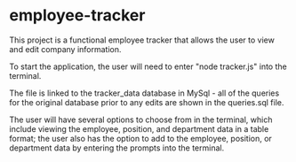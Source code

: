 # employee-tracker

This project is a functional employee tracker that allows the user to view and edit company information.

To start the application, the user will need to enter "node tracker.js" into the terminal.

The file is linked to the tracker_data database in MySql - all of the queries for the original database prior to any edits are shown in the queries.sql file.

The user will have several options to choose from in the terminal, which include viewing the employee, position, and department data in a table format; the user also has the option to add to the employee, position, or department data by entering the prompts into the terminal.
